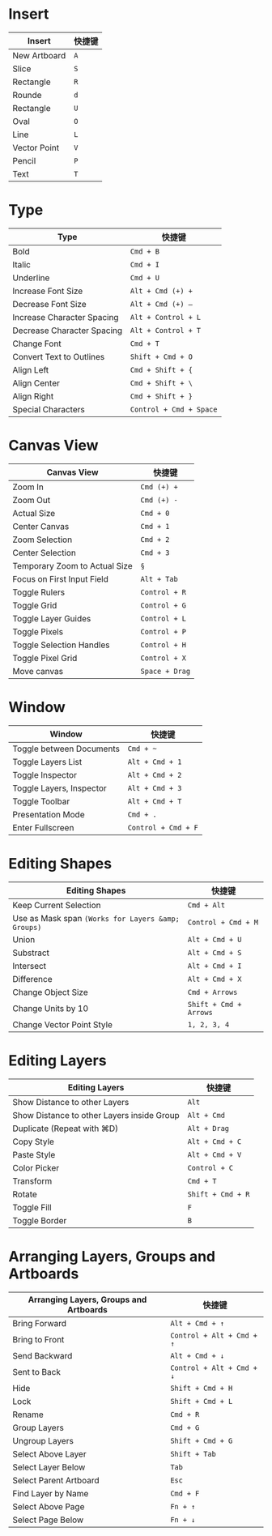 # Insert

| Insert | 快捷键 |
| ----- | ---- |
| New Artboard | `A` |
| Slice | `S` |
| Rectangle | `R` |
| Rounde | `d` |
| Rectangle | `U` |
| Oval | `O` |
| Line | `L` |
| Vector Point | `V` |
| Pencil | `P` |
| Text | `T` |


# Type

| Type | 快捷键 |
| ----- | ---- |
| Bold | `Cmd + B` |
| Italic | `Cmd + I` |
| Underline | `Cmd + U` |
| Increase Font Size | `Alt + Cmd (+) +` |
| Decrease Font Size | `Alt + Cmd (+) –` |
| Increase Character Spacing | `Alt + Control + L` |
| Decrease Character Spacing | `Alt + Control + T` |
| Change Font | `Cmd + T` |
| Convert Text to Outlines | `Shift + Cmd + O` |
| Align Left | `Cmd + Shift + {` |
| Align Center | `Cmd + Shift + \` |
| Align Right | `Cmd + Shift + }` |
| Special Characters | `Control + Cmd + Space`  |

# Canvas View

| Canvas View | 快捷键 |
| ----- | ---- |
| Zoom In | `Cmd (+) +` |
| Zoom Out | `Cmd (+) -` |
| Actual Size | `Cmd + 0` |
| Center Canvas | `Cmd + 1` |
| Zoom Selection | `Cmd + 2` |
| Center Selection | `Cmd + 3` |
| Temporary Zoom to Actual Size | `§` |
| Focus on First Input Field | `Alt + Tab` |
| Toggle Rulers | `Control + R` |
| Toggle Grid | `Control + G` |
| Toggle Layer Guides | `Control + L` |
| Toggle Pixels | `Control + P` |
| Toggle Selection Handles | `Control + H` |
| Toggle Pixel Grid | `Control + X` |
| Move canvas | `Space + Drag` |

# Window

| Window | 快捷键 |
| ----- | ---- |
| Toggle between Documents | `Cmd + ~` |
| Toggle Layers List | `Alt + Cmd + 1` |
| Toggle Inspector | `Alt + Cmd + 2` |
| Toggle Layers, Inspector | `Alt + Cmd + 3` |
| Toggle Toolbar | `Alt + Cmd + T` |
| Presentation Mode | `Cmd + .` |
| Enter Fullscreen | `Control + Cmd + F` |



# Editing Shapes
| Editing Shapes | 快捷键 |
| ----- | ---- |
| Keep Current Selection | `Cmd + Alt` |
| Use as Mask span `(Works for Layers &amp; Groups)` | `Control + Cmd + M` |
| Union | `Alt + Cmd + U` |
| Substract | `Alt + Cmd + S` |
| Intersect | `Alt + Cmd + I` |
| Difference | `Alt + Cmd + X` |
| Change Object Size | `Cmd + Arrows` |
| Change Units by 10 | `Shift + Cmd + Arrows` |
| Change Vector Point Style | `1, 2, 3, 4` |


# Editing Layers
| Editing Layers | 快捷键 |
| ----- | ---- |
| Show Distance to other Layers | `Alt` |
| Show Distance to other Layers inside Group | `Alt + Cmd` |
| Duplicate (Repeat with ⌘D) | `Alt + Drag` |
| Copy Style | `Alt + Cmd + C` |
| Paste Style | `Alt + Cmd + V` |
| Color Picker | `Control + C` |
| Transform | `Cmd + T` |
| Rotate | `Shift + Cmd + R` |
| Toggle Fill | `F` |
| Toggle Border | `B` |


# Arranging Layers, Groups and Artboards
| Arranging Layers, Groups and Artboards | 快捷键 |
| ----- | ---- |
| Bring Forward | `Alt + Cmd + ↑` |
| Bring to Front | `Control + Alt + Cmd + ↑` |
| Send Backward | `Alt + Cmd + ↓` |
| Sent to Back | `Control + Alt + Cmd + ↓` |
| Hide | `Shift + Cmd + H` |
| Lock | `Shift + Cmd + L` |
| Rename | `Cmd + R` |
| Group Layers | `Cmd + G` |
| Ungroup Layers | `Shift + Cmd + G` |
| Select Above Layer | `Shift + Tab` |
| Select Layer Below | `Tab` |
| Select Parent Artboard | `Esc` |
| Find Layer by Name | `Cmd + F` |
| Select Above Page | `Fn + ↑` |
| Select Page Below | `Fn + ↓` |